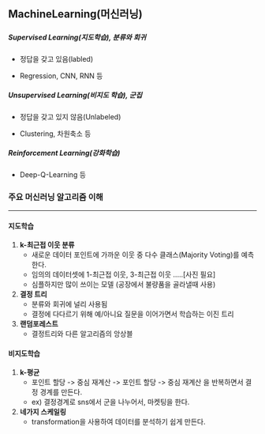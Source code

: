 ## MachineLearning(머신러닝)

### 

##### Supervised Learning(지도학습), 분류와 회귀

* 정답을 갖고 있음(labled)

* Regression, CNN, RNN 등

##### Unsupervised Learning(비지도 학습), 군집

* 정답을 갖고 있지 않음(Unlabeled)

* Clustering, 차원축소 등

##### Reinforcement Learning(강화학습)

* Deep-Q-Learning 등





### 주요 머신러닝 알고리즘 이해

---

#### 지도학습

1. **k-최근접 이웃 분류**
   * 새로운 데이터 포인트에 가까운 이웃 중 다수 클래스(Majority Voting)를 예측한다.
   * 임의의 데이터셋에 1-최근접 이웃, 3-최근접 이웃 .....[사진 필요]
   * 심플하지만 많이 쓰이는 모델 (공장에서 불량품을 골라낼때 사용)
2. **결정 트리**
   * 분류와 회귀에 널리 사용됨
   * 결정에 다다르기 위해 예/아니요 질문을 이어가면서 학습하는 이진 트리
3. **랜덤포레스트**
   * 결정트리와 다른 알고리즘의 앙상블

#### 비지도학습

1. **k-평균**
   * 포인트 할당 -> 중심 재계산 -> 포인트 할당 -> 중심 재계산 을 반복하면서 결정 경계를 만든다.
   * ex) 결정경계로 sns에서 군을 나누어서, 마켓팅을 한다.
2. **네가지 스케일링**
   * transformation을 사용하여 데이터를 분석하기 쉽게 만든다.